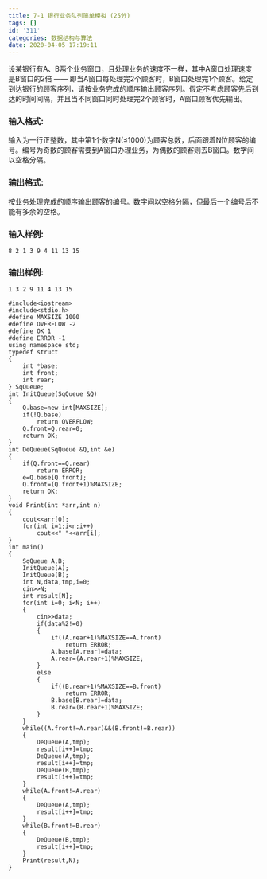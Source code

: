```yaml
---
title: 7-1 银行业务队列简单模拟 (25分)
tags: []
id: '311'
categories: 数据结构与算法
date: 2020-04-05 17:19:11
---
```


设某银行有A、B两个业务窗口，且处理业务的速度不一样，其中A窗口处理速度是B窗口的2倍 —— 即当A窗口每处理完2个顾客时，B窗口处理完1个顾客。给定到达银行的顾客序列，请按业务完成的顺序输出顾客序列。假定不考虑顾客先后到达的时间间隔，并且当不同窗口同时处理完2个顾客时，A窗口顾客优先输出。

### 输入格式:

输入为一行正整数，其中第1个数字N(≤1000)为顾客总数，后面跟着N位顾客的编号。编号为奇数的顾客需要到A窗口办理业务，为偶数的顾客则去B窗口。数字间以空格分隔。

### 输出格式:

按业务处理完成的顺序输出顾客的编号。数字间以空格分隔，但最后一个编号后不能有多余的空格。

### 输入样例:

```
8 2 1 3 9 4 11 13 15
```

### 输出样例:

```
1 3 2 9 11 4 13 15
```

```
#include<iostream>
#include<stdio.h>
#define MAXSIZE 1000
#define OVERFLOW -2
#define OK 1
#define ERROR -1
using namespace std;
typedef struct
{
    int *base;
    int front;
    int rear;
} SqQueue;
int InitQueue(SqQueue &Q)
{
    Q.base=new int[MAXSIZE];
    if(!Q.base)
        return OVERFLOW;
    Q.front=Q.rear=0;
    return OK;
}
int DeQueue(SqQueue &Q,int &e)
{
    if(Q.front==Q.rear)
        return ERROR;
    e=Q.base[Q.front];
    Q.front=(Q.front+1)%MAXSIZE;
    return OK;
}
void Print(int *arr,int n)
{
    cout<<arr[0];
    for(int i=1;i<n;i++)
        cout<<" "<<arr[i];
}
int main()
{
    SqQueue A,B;
    InitQueue(A);
    InitQueue(B);
    int N,data,tmp,i=0;
    cin>>N;
    int result[N];
    for(int i=0; i<N; i++)
    {
        cin>>data;
        if(data%2!=0)
        {
            if((A.rear+1)%MAXSIZE==A.front)
                return ERROR;
            A.base[A.rear]=data;
            A.rear=(A.rear+1)%MAXSIZE;
        }
        else
        {
            if((B.rear+1)%MAXSIZE==B.front)
                return ERROR;
            B.base[B.rear]=data;
            B.rear=(B.rear+1)%MAXSIZE;
        }
    }
    while((A.front!=A.rear)&&(B.front!=B.rear))
    {
        DeQueue(A,tmp);
        result[i++]=tmp;
        DeQueue(A,tmp);
        result[i++]=tmp;
        DeQueue(B,tmp);
        result[i++]=tmp;
    }
    while(A.front!=A.rear)
    {
        DeQueue(A,tmp);
        result[i++]=tmp;
    }
    while(B.front!=B.rear)
    {
        DeQueue(B,tmp);
        result[i++]=tmp;
    }
    Print(result,N);
}
```